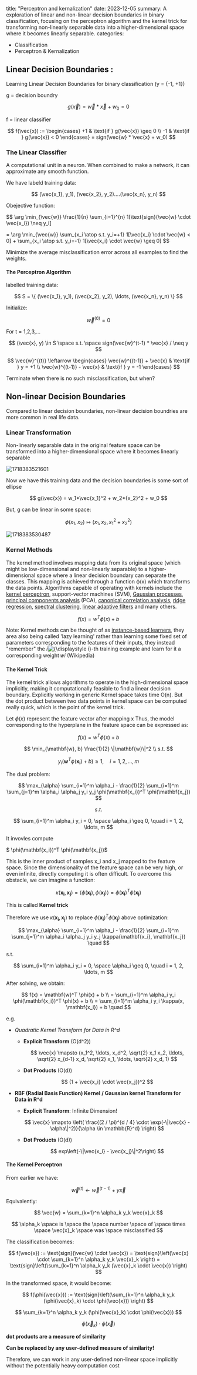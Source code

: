 title: "Perceptron and kernalization"
date: 2023-12-05
summary:  A exploration of linear and non-linear decision boundaries in binary classification, focusing on the perceptron algorithm and the kernel trick for transforming non-linearly separable data into a higher-dimensional space where it becomes linearly separable.
categories:

- Classification
- Perceptron & Kernalization

## **Linear Decision Boundaries** :

Learning Linear Decision Boundaries for binary classification (y = {-1, +1})

g = decision boundry

$$
g(\vec{x})=\vec{w} * \vec{x} + w_0 = 0
$$

f = linear classifier

$$
f(\vec{x}) := \begin{cases} 
+1 & \text{if } g(\vec{x}) \geq 0 \\
-1 & \text{if } g(\vec{x}) < 0 \end{cases} = sign(\vec{w} * \vec{x} + w_0)
$$

### The Linear Classifier

A computational unit in a neuron. When combined to make a network, it can approximate any smooth function.

We have labeld training data:

$$
(\vec{x_1}, y_1), (\vec{x_2}, y_2)....(\vec{x_n}, y_n)
$$

Obejective function:

$$
\arg \min_{\vec{w}} \frac{1}{n} \sum_{i=1}^{n} 1[\text{sign}(\vec{w} \cdot \vec{x_i}) \neq y_i]

= \arg \min_{\vec{w}} \sum_{x_i \atop s.t. y_i=+1} 1[\vec{x_i} \cdot \vec{w} < 0] + \sum_{x_i \atop s.t. y_i=-1} 1[\vec{x_i} \cdot \vec{w} \geq 0]
$$

Minimize the average misclassification error across all examples to find the weights.

#### **The Perceptron Algorithm** 

labelled training data:

$$
S = \{ (\vec{x_1}, y_1), (\vec{x_2}, y_2), \ldots, (\vec{x_n}, y_n) \}
$$

Initialize:

$$
\vec{w}^{(0)} = 0
$$

For t = 1,2,3,...

$$
(\vec{x}, y) \in S \space s.t. \space sign(\vec{w}^(t-1) * \vec{x} / \neq y
$$

$$
\vec{w}^{(t)} \leftarrow \begin{cases}
\vec{w}^{(t-1)} + \vec{x} & \text{if } y = +1 \\
\vec{w}^{(t-1)} - \vec{x} & \text{if } y = -1
\end{cases}
$$

Terminate when there is no such misclassification, but when?

## Non-linear Decision Boundaries

Compared to linear decision boundaries, non-linear decision boundries are more common in real life data.

### Linear Transformation

Non-linearly separable data in the original feature space can be transformed into a higher-dimensional space where it becomes linearly separable

![1718383521601](image/2022-12-05-Perceptron-and-Kernelization/1718383521601.png)

Now we have this training data and the decision boundaries is some sort of ellipse

$$
g(\vec{x}) = w_1*\vec{x_1}^2 + w_2*{x_2}^2 + w_0
$$

But, g can be linear in some space:

$$
\phi(x_1, x_2) \mapsto (x_1, x_2, x_1^2 + x_2^2)
$$

![1718383530487](image/2022-12-05-Perceptron-and-Kernelization/1718383530487.png)

### Kernel Methods

The kernel method involves mapping data from its original space (which might be low-dimensional and non-linearly separable) to a higher-dimensional space where a linear decision boundary can separate the classes. This mapping is achieved through a function ϕ(x) which transforms the data points.  Algorithms capable of operating with kernels include the [kernel perceptron](https://en.wikipedia.org/wiki/Kernel_perceptron "Kernel perceptron"), support-vector machines (SVM), [Gaussian processes](https://en.wikipedia.org/wiki/Gaussian_process), [principal components analysis](https://en.wikipedia.org/wiki/Principal_components_analysis "Principal components analysis") (PCA), [canonical correlation analysis](https://en.wikipedia.org/wiki/Canonical_correlation_analysis "Canonical correlation analysis"), [ridge regression](https://en.wikipedia.org/wiki/Ridge_regression "Ridge regression"), [spectral clustering](https://en.wikipedia.org/wiki/Spectral_clustering "Spectral clustering"), [linear adaptive filters](https://en.wikipedia.org/wiki/Adaptive_filter "Adaptive filter") and many others.

$$
f(x) = w^T\phi(x) + b
$$

Note: Kernel methods can be thought of as [instance-based learners](https://en.wikipedia.org/wiki/Instance-based_learning "Instance-based learning"), they area also being called 'lazy learning' rather than learning some fixed set of parameters corresponding to the features of their inputs, they instead "remember" the 𝑖![{\displaystyle i}](https://wikimedia.org/api/rest_v1/media/math/render/svg/add78d8608ad86e54951b8c8bd6c8d8416533d20)-th training example and learn for it a corresponding weight 𝑤𝑖 (Wikipedia)

#### The Kernel Trick

The kernel trick allows algorithms to operate in the high-dimensional space implicitly, making it computationally feasible to find a linear decision boundary. Explicitly working in generic Kernel space takes time O\(n). But the dot product between two data points in kernel space can be computed really quick, which is the point of the kernel trick.

Let $\phi(x)$ represent the feature vector after mapping x Thus, the model corresponding to the hyperplane in the feature space can be expressed as:

$$
f(x) = w^T\phi(x) + b
$$

$$
\min_{\mathbf{w}, b} \frac{1}{2} \|\mathbf{w}\|^2 \\
s.t.
$$

$$
y_i (\mathbf{w}^T \phi(\mathbf{x_i}) + b) \geq 1, \quad i = 1, 2, \ldots, m
$$

The dual problem:

$$
\max_{\alpha} \sum_{i=1}^m \alpha_i - \frac{1}{2} \sum_{i=1}^m \sum_{j=1}^m \alpha_i \alpha_j y_i y_j \phi(\mathbf{x_i})^T \phi(\mathbf{x_j})
$$

$$
s.t.
$$

$$
\sum_{i=1}^m \alpha_i y_i = 0, \space \alpha_i \geq 0, \quad i = 1, 2, \ldots, m
$$

It invovles compute

$ \phi(\mathbf{x_i})^T \phi(\mathbf{x_j})$

This is the inner product of samples x_i and x_j mapped to the feature space. Since the dimensionality of the feature space can be very high, or even infinite, directly computing it is often difficult. To overcome this obstacle, we can imagine a function:

$$
\kappa(\mathbf{x_i}, \mathbf{x_j}) = \langle \phi(\mathbf{x_i}), \phi(\mathbf{x_j}) \rangle = \phi(\mathbf{x_i})^T \phi(\mathbf{x_j})
$$

This is called **Kernel trick**

Therefore we use $\kappa(\mathbf{x_i}, \mathbf{x_j})$ to replace $\phi(\mathbf{x_i})^T \phi(\mathbf{x_j})$ above optimization:


$$
\max_{\alpha} \sum_{i=1}^m \alpha_i - \frac{1}{2} \sum_{i=1}^m \sum_{j=1}^m \alpha_i \alpha_j y_i y_j \kappa(\mathbf{x_i}, \mathbf{x_j}) \quad 
$$

s.t. 

$$
\sum_{i=1}^m \alpha_i y_i = 0,  \space \alpha_i \geq 0, \quad i = 1, 2, \ldots, m
$$

After solving, we obtain:

$$
f(x) = \mathbf{w}^T \phi(x) + b \\
     = \sum_{i=1}^m \alpha_i y_i \phi(\mathbf{x_i})^T \phi(x) + b \\
= \sum_{i=1}^m \alpha_i y_i \kappa(x, \mathbf{x_i}) + b \quad
$$

e.g.

- *Quadratic Kernel Transform for Data in R^d*

  - **Explicit Transform** \(O(d^2)\)

    $$
    \vec{x} \mapsto (x_1^2, \ldots, x_d^2, \sqrt{2} x_1 x_2, \ldots, \sqrt{2} x_{d-1} x_d, \sqrt{2} x_1, \ldots, \sqrt{2} x_d, 1)
    $$
  - **Dot Products** \(O(d))

    $$
    (1 + \vec{x_i} \cdot \vec{x_j})^2
    $$
- **RBF (Radial Basis Function) Kernel  / Gaussian kernel Transform for Data in R^d**

  - **Explicit Transform**: Infinite Dimension!

    $$
    \vec{x} \mapsto \left( \frac{(2 / \pi)^{d / 4} \cdot \exp(-\|\vec{x} - \alpha\|^2)}{\alpha \in \mathbb{R}^d} \right)
    $$
  - **Dot Products** \(O(d)\)

    $$
    exp\left(-\|\vec{x_i} - \vec{x_j}\|^2\right)
    $$

#### The Kernel Perceptron

From earlier we have:

$$
\vec{w}^{(t)} \leftarrow \vec{w}^{(t-1)} + y \vec{x}
$$

Equivalently:

$$
\vec{w} = \sum_{k=1}^n \alpha_k y_k \vec{x}_k
$$

$$
\alpha_k \space is \space the \space number \space of \space times \space \vec{x}_k \space was \space misclassified
$$

The classification becomes:

$$
f(\vec{x}) := \text{sign}(\vec{w} \cdot \vec{x}) = \text{sign}\left(\vec{x} \cdot \sum_{k=1}^n \alpha_k y_k \vec{x}_k \right) = \text{sign}\left(\sum_{k=1}^n \alpha_k y_k (\vec{x}_k \cdot \vec{x}) \right)
$$

In the transformed space, it would become:

$$
f(\phi(\vec{x})) := \text{sign}\left(\sum_{k=1}^n \alpha_k y_k (\phi(\vec{x}_k) \cdot \phi(\vec{x})) \right)
$$


$$
\sum_{k=1}^n \alpha_k y_k (\phi(\vec{x}_k) \cdot \phi(\vec{x}))
$$

$$
\phi(\vec{x}_k) \cdot \phi(\vec{x})
$$

**dot products are a measure of similarity**

**Can be replaced by any user-defined measure of similarity!**

Therefore, we can work in any user-defined non-linear space implicitly without the potentially heavy computation cost
